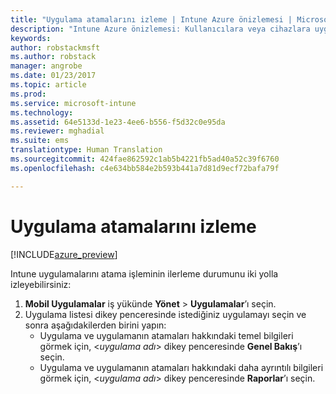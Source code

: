 ```yaml
---
title: "Uygulama atamalarını izleme | Intune Azure önizlemesi | Microsoft Docs"
description: "Intune Azure önizlemesi: Kullanıcılara veya cihazlara uygulama atadıktan sonra, atamanın durumunu izlemenize yardımcı olması için bu bilgileri kullanın."
keywords: 
author: robstackmsft
ms.author: robstack
manager: angrobe
ms.date: 01/23/2017
ms.topic: article
ms.prod: 
ms.service: microsoft-intune
ms.technology: 
ms.assetid: 64e5133d-1e23-4ee6-b556-f5d32c0e95da
ms.reviewer: mghadial
ms.suite: ems
translationtype: Human Translation
ms.sourcegitcommit: 424fae862592c1ab5b4221fb5ad40a52c39f6760
ms.openlocfilehash: c4e634bb584e2b593b441a7d81d9ecf72bafa79f

---
```


# <a name="how-to-monitor-app-assignments"></a>Uygulama atamalarını izleme

[!INCLUDE[azure_preview](../includes/azure_preview.md)]

Intune uygulamalarını atama işleminin ilerleme durumunu iki yolla izleyebilirsiniz:

1. **Mobil Uygulamalar** iş yükünde **Yönet** > **Uygulamalar**’ı seçin.
2. Uygulama listesi dikey penceresinde istediğiniz uygulamayı seçin ve sonra aşağıdakilerden birini yapın:
    - Uygulama ve uygulamanın atamaları hakkındaki temel bilgileri görmek için, <*uygulama adı*> dikey penceresinde **Genel Bakış**’ı seçin.
    - Uygulama ve uygulamanın atamaları hakkındaki daha ayrıntılı bilgileri görmek için, <*uygulama adı*> dikey penceresinde **Raporlar**’ı seçin.



<!--HONumber=Feb17_HO1-->


